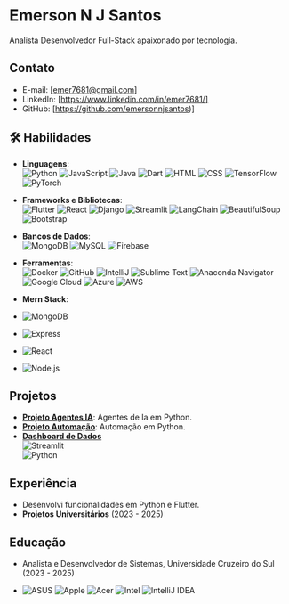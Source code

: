 # Emerson N J Santos

Analista Desenvolvedor Full-Stack apaixonado por tecnologia.

## Contato
- E-mail: [emer7681@gmail.com]
- LinkedIn: [https://www.linkedin.com/in/emer7681/]
- GitHub: [https://github.com/emersonnjsantos)]

## 🛠 Habilidades
- **Linguagens**:  
  ![Python](https://img.shields.io/badge/Python-3.8+-blue?logo=python)  ![JavaScript](https://img.shields.io/badge/JavaScript-ES6+-yellow?logo=javascript)  ![Java](https://img.shields.io/badge/Java-17+-orange?logo=java)  ![Dart](https://img.shields.io/badge/Dart-3+-blue?logo=dart)  ![HTML](https://img.shields.io/badge/HTML-5+-orange?logo=html5)  ![CSS](https://img.shields.io/badge/CSS-3+-blue?logo=css3)  ![TensorFlow](https://img.shields.io/badge/TensorFlow-v2.10.0-blue?style=flat-square&logo=tensorflow) ![PyTorch](https://img.shields.io/badge/PyTorch-v1.11.0-red?style=flat-square&logo=pytorch)


- **Frameworks e Bibliotecas**:  
  ![Flutter](https://img.shields.io/badge/Flutter-3+-cyan?logo=flutter)  ![React](https://img.shields.io/badge/React-18+-blue?logo=react)  ![Django](https://img.shields.io/badge/Django-4+-green?logo=django)  ![Streamlit](https://img.shields.io/badge/Streamlit-1.20+-red?logo=streamlit)  ![LangChain](https://img.shields.io/badge/LangChain-0.2+-orange)  ![BeautifulSoup](https://img.shields.io/badge/BeautifulSoup-4+-green)  ![Bootstrap](https://img.shields.io/badge/Bootstrap-5+-purple?logo=bootstrap)  
- **Bancos de Dados**:  
  ![MongoDB](https://img.shields.io/badge/MongoDB-6+-green?logo=mongodb)  ![MySQL](https://img.shields.io/badge/MySQL-8+-blue?logo=mysql)  ![Firebase](https://img.shields.io/badge/Firebase-10+-yellow?logo=firebase)  
- **Ferramentas**:  
  ![Docker](https://img.shields.io/badge/Docker-24+-blue?logo=docker)  ![GitHub](https://img.shields.io/badge/GitHub-Profile-black?logo=github) ![IntelliJ](https://img.shields.io/badge/IntelliJ_IDEA-2023+-black?logo=intellij-idea) ![Sublime Text](https://img.shields.io/badge/Sublime_Text-4+-blue?logo=sublime-text) ![Anaconda Navigator](https://img.shields.io/badge/Anaconda_Navigator-2023+-green?logo=anaconda)
![Google Cloud](https://img.shields.io/badge/Google_Cloud-2023+-blue?logo=google-cloud) ![Azure](https://img.shields.io/badge/Azure-2023+-blue?logo=microsoft-azure) ![AWS](https://img.shields.io/badge/AWS-2023+-orange?logo=amazon-aws)  

- **Mern Stack**:
- ![MongoDB](https://img.shields.io/badge/MongoDB-4.4-green?style=flat-square&logo=mongodb)
- ![Express](https://img.shields.io/badge/Express-v4.17.1-blue?style=flat-square&logo=express)
- ![React](https://img.shields.io/badge/React-v17.0.2-blue?style=flat-square&logo=react)
- ![Node.js](https://img.shields.io/badge/Node.js-v14.17.6-brightgreen?style=flat-square&logo=node.js)


## Projetos
- **[Projeto Agentes IA](https://github.com/emersonnjsantos/langchain_ask_images)**: Agentes de Ia em Python.
- **[Projeto Automação](https://github.com/emersonnjsantos/RPA_Automacao)**: Automação em Python.
- **[Dashboard de Dados](https://github.com/emersonnjsantos/langchain_ask_images)**  
  ![Streamlit](https://img.shields.io/badge/Streamlit-1.20+-red?logo=streamlit)  
  ![Python](https://img.shields.io/badge/Python-3.8+-blue?logo=python)

## Experiência
- Desenvolvi funcionalidades em Python e Flutter.
- **Projetos Universitários** (2023 - 2025)

## Educação
- Analista e Desenvolvedor de Sistemas, Universidade Cruzeiro do Sul (2023 - 2025)

-   ![ASUS](https://img.shields.io/badge/ASUS-000000.svg?style=for-the-badge&logo=ASUS&logoColor=white)  ![Apple](https://img.shields.io/badge/Apple-000000.svg?style=for-the-badge&logo=Apple&logoColor=white)  ![Acer](https://img.shields.io/badge/Acer-83B81A.svg?style=for-the-badge&logo=Acer&logoColor=white) ![Intel](https://img.shields.io/badge/Intel-0071C5.svg?style=for-the-badge&logo=Intel&logoColor=white)  ![IntelliJ IDEA](https://img.shields.io/badge/IntelliJ%20IDEA-000000.svg?style=for-the-badge&logo=IntelliJ-IDEA&logoColor=white)  





